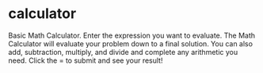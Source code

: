 # calculator
Basic Math Calculator.
Enter the expression you want to evaluate. The Math Calculator will evaluate your problem down to a final solution. 
You can also add, subtraction, multiply, and divide and complete any arithmetic you need. 
Click the = to submit and see your result!
